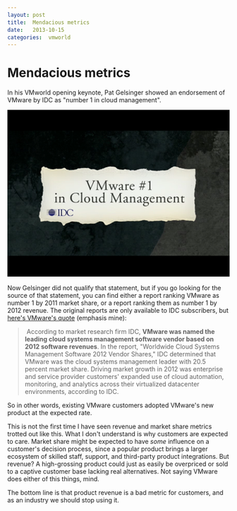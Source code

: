 ```yaml
---
layout: post
title:  Mendacious metrics 
date:   2013-10-15 
categories:  vmworld 
---
```


# Mendacious metrics


In his VMworld opening keynote, Pat Gelsinger showed an endorsement of VMware by IDC as "number 1 in cloud management". 

![|2048x1536](/images/103131.png)

Now Gelsinger did not qualify that statement, but if you go looking for the source of that statement, you can find either a report ranking VMware as number 1 by 2011 market share, or a report ranking them as number 1 by 2012 revenue. The original reports are only available to IDC subscribers, but [here's VMware's quote](http://ir.vmware.com/releasedetail.cfm?ReleaseID=787323) (emphasis mine):

> According to market research firm IDC, **VMware was named the leading cloud systems management software vendor based on 2012 software revenues**. In the report, "Worldwide Cloud Systems Management Software 2012 Vendor Shares," IDC determined that VMware was the cloud systems management leader with 20.5 percent market share. Driving market growth in 2012 was enterprise and service provider customers' expanded use of cloud automation, monitoring, and analytics across their virtualized datacenter environments, according to IDC.

So in other words, existing VMware customers adopted VMware's new product at the expected rate.

This is not the first time I have seen revenue and market share metrics trotted out like this. What I don't understand is why customers are expected to care. Market share might be expected to have *some* influence on a customer's decision process, since a popular product brings a larger ecosystem of skilled staff, support, and third-party product integrations. But revenue? A high-grossing product could just as easily be overpriced or sold to a captive customer base lacking real alternatives. Not saying VMware does either of this things, mind.

The bottom line is that product revenue is a bad metric for customers, and as an industry we should stop using it.

                              